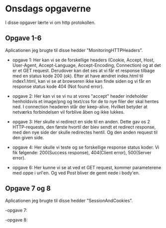 # Onsdags opgaverne 
I disse opgaver lærte vi om http protokollen. 

## Opgave 1-6 
Aplicationen jeg brugte til disse hedder "MonitoringHTTPHeaders". 

- opgave 1: 
Her kan vi se de forskellige headers (Cookie, Accept, Host, User-Agent, Accept-Language, Accept-Encoding, Connection) og at det er et GET request.
Derudover kan det ses at vi får et response tilbage med en status kode 200 (ok). 
Efter at have ændret index.html til index1.html, kan vi se at browseren ikke kan finde siden og vi får en response status kode 404 (Not found error). 

- opgave 2: 
Her kan vi se vi nu at vores "accept" header indeholder henholdsvis et image/png og text/css for de to nye filer der skal hentes ned. 
I connection headeren står der keep-alive. Hvilket betyder at netværks forbindelsen vil forblive åben og ikke lukkes. 

- opgave 3: 
Her skulle vi redirect en side til en anden. Dette gav os 2 HTTP-requests, den første hvortil der blev sendt et redirect response, med den nye side der skulle redirectes hentil. Og den anden request til den given side. 

- opgave 4: 
Her skulle vi teste og se forskellige response status koder. Vi fik følgende: 200(Success response), 404(Client error), 500(Server error). 

- opgave 6: 
Her kunne vi se at ved et GET request, kommer parameterene med oppe i url'en. Og ved Post bliver de gemt nede i body'en. 

## Opgave 7 og 8 
Aplicationen jeg brugte til disse hedder "SessionAndCookies". 

-opgave 7: 

-opgave 8: 
